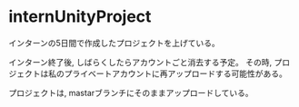 # internUnityProject
インターンの5日間で作成したプロジェクトを上げている。

インターン終了後, しばらくしたらアカウントごと消去する予定。
その時, プロジェクトは私のプライベートアカウントに再アップロードする可能性がある。

プロジェクトは, mastarブランチにそのままアップロードしている。
